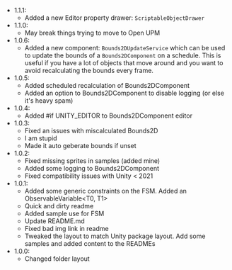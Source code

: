 - 1.1.1:
  - Added a new Editor property drawer: `ScriptableObjectDrawer`
- 1.1.0:
  - May break things trying to move to Open UPM
- 1.0.6:
  - Added a new component: `Bounds2DUpdateService` which can be used to update the bounds of a `Bounds2DComponent` on a schedule. This is useful if you have a lot of objects that move around and you want to avoid recalculating the bounds every frame.
- 1.0.5:
  - Added scheduled recalculation of Bounds2DComponent
  - Added an option to Bounds2DComponent to disable logging (or else it's heavy spam)
- 1.0.4:
  - Added #if UNITY_EDITOR to Bounds2DComponent editor
- 1.0.3:
  - Fixed an issues with miscalculated Bounds2D
  - I am stupid
  - Made it auto geberate bounds if unset
- 1.0.2:
  - Fixed missing sprites in samples (added mine)
  - Added some logging to Bounds2DComponent
  - Fixed compatibility issues with Unity < 2021
- 1.0.1:
  - Added some generic constraints on the FSM. Added an ObservableVariable<T0, T1>
  - Quick and dirty readme
  - Added sample use for FSM
  - Update README.md
  - Fixed bad img link in readme
  - Tweaked the layout to match Unity package layout. Add some samples and added content to the READMEs
- 1.0.0: 
  - Changed folder layout